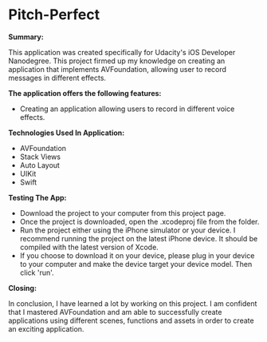 # Pitch-Perfect

**Summary:**

This application was created specifically for Udacity's iOS Developer Nanodegree. This project firmed up my knowledge on creating an application that implements AVFoundation, allowing user to record messages in different effects.

**The application offers the following features:**

* Creating an application allowing users to record in different voice effects.

**Technologies Used In Application:**
* AVFoundation
* Stack Views
* Auto Layout
* UIKit
* Swift

**Testing The App:**
* Download the project to your computer from this project page.
* Once the project is downloaded, open the .xcodeproj file from the folder.
* Run the project either using the iPhone simulator or your device. I recommend running the project on the latest iPhone device. It should be compiled with the latest version of Xcode.
* If you choose to download it on your device, please plug in your device to your computer and make the device target your device model. Then click 'run'.

**Closing:**

In conclusion, I have learned a lot by working on this project. I am confident that I mastered AVFoundation and am able to successfully create applications using different scenes, functions and assets in order to create an exciting application. 
